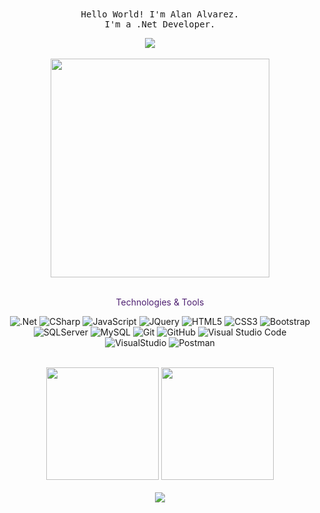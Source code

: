 <p align="center">
  <br>
  <br>
  <samp>Hello World! I'm Alan Alvarez.<br> I'm a .Net Developer.
  <br>
</p>
  
<p align='center'>
    <a href="https://www.linkedin.com/in/alan-alvarez/"><img src="https://img.shields.io/badge/linkedin-%230077B5.svg?&style=for-the-badge&logo=linkedin&logoColor=white" /></a>&nbsp;&nbsp;&nbsp;&nbsp;&nbsp;&nbsp;&nbsp;&nbsp;
</p>

<p align="center">
      <img src="https://repository-images.githubusercontent.com/278719389/4c420080-b4e0-11eb-97ef-d093f0a11565" width="350" />
</p>

<p align="center" style= "color: #4F2172">
  <br> Technologies & Tools
  <br>  
</p>

<div align="center">
 
![.Net](https://img.shields.io/static/v1?style=for-the-badge&message=.Net&color=512BD4&logo=.Net&logoColor=FFFFFF&label=)
![CSharp](https://img.shields.io/static/v1?style=for-the-badge&message=C+Sharp&color=239120&logo=C-Sharp&logoColor=FFFFFF&label=)
![JavaScript](https://img.shields.io/static/v1?style=for-the-badge&message=JavaScript&color=222222&logo=JavaScript&logoColor=F7DF1E&label=)
![JQuery](https://img.shields.io/static/v1?style=for-the-badge&message=JQuery&color=0769AD&logo=JQuery&logoColor=FFFFFF&label=)
![HTML5](https://img.shields.io/static/v1?style=for-the-badge&message=HTML5&color=E34F26&logo=HTML5&logoColor=FFFFFF&label=)
![CSS3](https://img.shields.io/static/v1?style=for-the-badge&message=CSS3&color=1572B6&logo=CSS3&logoColor=FFFFFF&label=)
![Bootstrap](https://img.shields.io/static/v1?style=for-the-badge&message=Bootstrap&color=7952B3&logo=Bootstrap&logoColor=FFFFFF&label=)
![SQLServer](https://img.shields.io/static/v1?style=for-the-badge&message=SQL+Server&color=CC2927&logo=Microsoft-SQL-Server&logoColor=FFFFFF&label=)
![MySQL](https://img.shields.io/static/v1?style=for-the-badge&message=MySQL&color=4479A1&logo=MySQL&logoColor=FFFFFF&label=)
![Git](https://img.shields.io/static/v1?style=for-the-badge&message=Git&color=F05032&logo=Git&logoColor=FFFFFF&label=)
![GitHub](https://img.shields.io/static/v1?style=for-the-badge&message=GitHub&color=181717&logo=GitHub&logoColor=FFFFFF&label=)
![Visual Studio Code](https://img.shields.io/static/v1?style=for-the-badge&message=VS+Code&color=007ACC&logo=Visual+Studio+Code&logoColor=FFFFFF&label=)
![VisualStudio](https://img.shields.io/static/v1?style=for-the-badge&message=Visual+Studio&color=5C2D91&logo=Visual+Studio&logoColor=FFFFFF&label=)
![Postman](https://img.shields.io/static/v1?style=for-the-badge&message=Postman&color=FF6C37&logo=Postman&logoColor=FFFFFF&label=)

</div>
<br>
<div align="center">
    <img height="180em" src="https://github-readme-stats.vercel.app/api?username=Alan1204&show_icons=true&theme=tokyonight">
    <img height="180em" src="https://github-readme-stats-eight-theta.vercel.app/api/top-langs/?username=Alan1204&layout=compact&langs_count=8&theme=tokyonight"/>
</div>

<div align="center">
  <br>
  <img src="https://komarev.com/ghpvc/?username=Alan1204">
  <br>
</div>
<!--
**alan1204/alan1204** is a ✨ _special_ ✨ repository because its `README.md` (this file) appears on your GitHub profile.

Here are some ideas to get you started:

- 🔭 I’m currently working on ...
- 🌱 I’m currently learning ...
- 👯 I’m looking to collaborate on ...
- 🤔 I’m looking for help with ...
- 💬 Ask me about ...
- 📫 How to reach me: ...
- 😄 Pronouns: ...
- ⚡ Fun fact: ...
  -->
